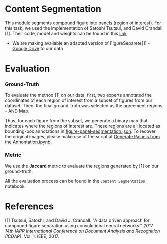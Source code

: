 # Content Segmentation 

This module segments  compound figure into panels (region of interest). For this task, we used the implementation of Satoshi Tsutsui, and David Crandall [1]. Their code, model and weights can be found in this [link](https://github.com/apple2373/figure-separator). 

- We are making available an adapted version of FigureSeparete[1] - [Google Drive](https://drive.google.com/file/d/1BVVN736dIm2Gb39g1A9yHNwAJT7PuKX6/view?usp=sharing) to our data

# Evaluation

### Ground-Truth

To evaluate the method [1] on our data, first, two experts annotated the coordinates of each region of interest from a subset of figures from our dataset. Then, the final ground-truth was selected as the agreement regions - AND Map. 

Thus, for each figure from the subset, we generate a binary map that indicates where the regions of interest are. These regions are all located as bounding-box annotations in [figure-panel-segmentation.json](dataset_taks/segmentation/figure-panel-segmentation.json).
To recover the original images, please make use of the script at [Generate Painels from the Annontation.ipynb](Generate%20Painels%20from%20the%20Annontation.ipynb).



### Metric

We use the **Jaccard** metric to evaluate the regions generated by [1] on our ground-truth.

All the evaluation process can be found in the `Content Segmentation` notebook.

# References

[1] Tsutsui, Satoshi, and David J. Crandall. "A data driven approach for compound figure separation using convolutional neural networks." *2017 14th IAPR International Conference on Document Analysis and Recognition (ICDAR)*. Vol. 1. IEEE, 2017.
